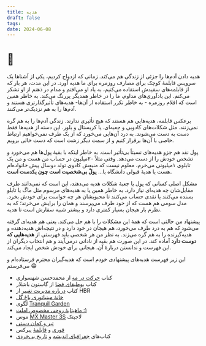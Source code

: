 ```yaml
---
title: هدیه
draft: false
tags: 
date: 2024-06-08
---
```

# 🎁

هدیه دادن آدم‌ها را جزئی از زندگی هم می‌کند. زمانی که ازدواج کردیم، یکی از آشناها یک سرویس قابلمهٔ کوچک برای مصارف روزمره برای ما هدیه آورد. در این مدت، هر بار که از قابلمه‌های سفیدش استفاده می‌کنیم، به یاد او می‌افتم و مدام در ذهنم از او تشکر می‌کنم. این یادآوری‌های مداوم، ما را در خاطر همدیگر پررنگ می‌کند. به خاطر همین است که اقلام روزمره - به خاطر تکرر استفاده از آن‌ها- هدیه‌های تأثیرگذارتری هستند و آدم‌ها را به هم نزدیک‌تر می‌کنند.

برعکس قابلمه، هدیه‌هایی هم هستند که هیچ تأثیری ندارند. زندگی آدم‌ها را به هم گره نمی‌زنند. مثل شکلات‌های کادویی و جعبه‌ای. یا کریستال و بلور. این دسته از هدیه‌ها فقط دست به دست می‌شوند. به درد آن‌هایی می‌خورد که از یک طرف نمی‌خواهیم ارتباط خاصی با آن‌ها برقرار کنیم و از سمت دیگر زشت است که دست خالی برویم.

پول نقد هم جزو هدیه‌های نسبتاً بی‌تأثیر است. به خاطر اینکه با بقیهٔ پول‌ها هم می‌خورد و تشخص خودش را از دست می‌دهد.  وقتی مثلاً ۲۰میلیون در حساب من هست و من یک تابلوی ۱میلیونی می‌خرم، معلوم نیست که منبعش کادوی تولد دوسال پیش خانواده‌ام هست یا هدیهٔ قبولی دانشگاه یا… **پولْ بی‌شخصیت است چون یکدست است.**

مشکل اصلی کسانی که پول یا جعبهٔ شکلات هدیه می‌دهند، این است که نمی‌دانند طرف مقابل‌شان چه هدیه‌ای نیاز دارد. به خاطر همین یا به هدیه‌های مرسوم مثل ماگ یا تابلو بسنده می‌کنند یا نقدی حساب می‌کنند تا محبوبشان هر چه خواست برای خودش بخرد. مدل سومی هم هست که از خود طرف می‌پرسند و همان را برایش می‌خرند؛ که به نظرم بار هیجان بسیار کمتری دارد و بیشتر شبیه سفارش است تا هدیه.

پیشنهاد من حالتی است که همهٔ این مشکلات را با هم حل می‌کند. یعنی هم هدیه‌ای گرفته می‌شود که هم به درد طرف می‌خورد، هم هیجان در خود دارد و در نتیجه‌اش هدیه‌دهنده و هدیه‌گیرنده را به هم گره می‌زند. به نظر من هر شخصی باید فهرستی از **هدیه‌هایی که دوست دارد** آماده کند. در این صورت هم بقیه از نادانی درمی‌آیند و هم انتخاب دیگران از این فهرست و ندانستن دربارهٔ آن، هیجانی برای خودش شخص ایجاد می‌کند.

این زیر فهرست هدیه‌های پیشنهادی خودم است که هدیه‌گیران محترم فرستاده‌ام و می‌فرستم 😁

- کتاب [حرکت در مه](https://www.iranketab.ir/book/14585-move-on-in-the-fog) از محمدحسن شهسواری
- کتاب [بوطیقای فضا](https://www.iranketab.ir/book/38606-the-poetics-of-space) از گاستون باشلار
- کتاب [درباره مدیریت تغییر](https://www.iranketab.ir/book/9294-hbr-s-10-must-reads-on-change-management) از HBR
- [خانهٔ مینیاتوری باغ گل](https://www.robotimeonline.com/products/rolife-cathys-flower-house-diy-miniature-house-dg104)
- لگوی [Tranquil Garden](https://www.amazon.com/LEGO-Tranquil-Creative-Building-Meditation/dp/B0BSRGKTGB?ref_=pb_hm_dp_T1)
- [ماهیتابهٔ روحی مخصوص املت :)](https://www.digikala.com/product/dkp-7400438/%D8%AA%D8%A7%D8%A8%D9%87-%D9%85%D8%AF%D9%84-%D8%B1%D9%88%D8%AD%DB%8C-%D8%B3%D8%A7%DB%8C%D8%B2-18/)
- موس [MX Master 3S](https://torob.com/p/c5b71895-4eb3-4862-b997-fd88ded06e31/%D9%85%D8%A7%D9%88%D8%B3-%D9%84%D8%A7%D8%AC%DB%8C%D8%AA%DA%A9-%D9%85%D8%AF%D9%84-mx-master-3s/) لاجیتک
- [تیر و کمان دستی](https://torob.com/p/b6437282-b7f4-4c74-9474-52a9936e6895/%D8%AA%DB%8C%D8%B1-%D9%88-%DA%A9%D9%85%D8%A7%D9%86-%D8%AF%D8%B3%D8%AA%DB%8C-%D9%85%D8%AF%D9%84-%D8%AD%D8%B1%D9%81%D9%87-%D8%A7%DB%8C/)
- [قوری](https://archekala.ir/shop/%D9%82%D9%88%D8%B1%DB%8C-%D8%A8%D8%A7-%D9%88%D8%A7%D8%B1%D9%85%D8%B1-%D9%BE%DB%8C%D8%B1%DA%A9%D8%B3/) و [قابلمهٔ](https://www.digikala.com/product/dkp-3881909/%D9%82%D8%A7%D8%A8%D9%84%D9%85%D9%87-%D9%85%D8%AF%D9%84-1300-%D8%B3%D8%A7%DB%8C%D8%B2-14/) پیرکس
- کتاب‌های [جغرافیای اندیشه](http://elmipublications.com/product/joqrafiyayeandisheh/) و [تاریخ بی‌خردی](https://www.iranketab.ir/book/2198-the-march-of-folly-from-troy-to-vietnam)